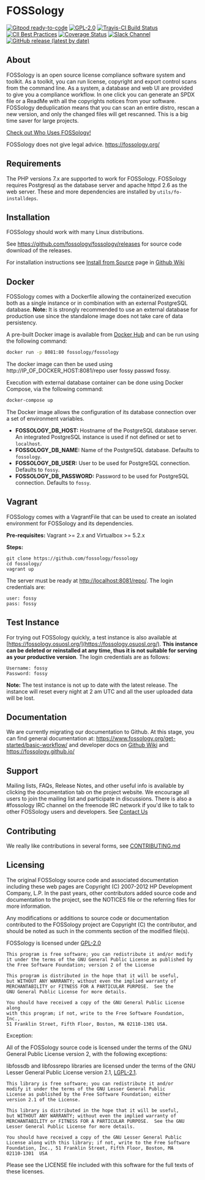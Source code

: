 # FOSSology

[![Gitpod ready-to-code](https://img.shields.io/badge/Gitpod-ready--to--code-blue?logo=gitpod)](https://gitpod.io/#https://github.com/GMishx/fossology)
[![GPL-2.0](https://img.shields.io/github/license/fossology/fossology)](LICENSE)
[![Travis-CI Build Status](https://travis-ci.org/GMishx/fossology.svg?branch=master)](https://travis-ci.org/GMishx/fossology)
[![CII Best Practices](https://bestpractices.coreinfrastructure.org/projects/2395/badge)](https://bestpractices.coreinfrastructure.org/projects/2395)
[![Coverage Status](https://coveralls.io/repos/github/fossology/fossology/badge.svg?branch=master)](https://coveralls.io/github/fossology/fossology?branch=master)
[![Slack Channel](https://img.shields.io/badge/slack-fossology-blue.svg?longCache=true&logo=slack)](https://join.slack.com/t/fossology/shared_invite/enQtNzI0OTEzMTk0MjYzLTYyZWQxNDc0N2JiZGU2YmI3YmI1NjE4NDVjOGYxMTVjNGY3Y2MzZmM1OGZmMWI5NTRjMzJlNjExZGU2N2I5NGY)
[![GitHub release (latest by date)](https://img.shields.io/github/v/release/GMishx/fossology)](https://github.com/GMishx/fossology/releases/latest)

## About

FOSSology is an open source license compliance software system and toolkit. As a toolkit, you can run license, copyright and export control scans from the command line. As a system, a database and web UI are provided to give you a compliance workflow. In one click you can generate an SPDX file or a ReadMe with all the copyrights notices from your software. FOSSology deduplication means that you can scan an entire distro, rescan a new version, and only the changed files will get rescanned. This is a big time saver for large projects.

[Check out Who Uses FOSSology!](https://www.fossology.org)

FOSSology does not give legal advice.
https://fossology.org/

## Requirements

The PHP versions 7.x are supported to work for FOSSology. FOSSology requires Postgresql as the database server and apache httpd 2.6 as the web server. These and more dependencies are installed by `utils/fo-installdeps`.

## Installation

FOSSology should work with many Linux distributions.

See https://github.com/fossology/fossology/releases for source code download of the releases.

For installation instructions see [Install from Source](https://github.com/fossology/fossology/wiki/Install-from-Source)
page in [Github Wiki](https://github.com/fossology/fossology/wiki)

## Docker

FOSSology comes with a Dockerfile allowing the containerized execution
both as a single instance or in combination with an external PostgreSQL database.
**Note:** It is strongly recommended to use an external database for production
use since the standalone image does not take care of data persistency.

A pre-built Docker image is available from [Docker Hub](https://hub.docker.com/r/fossology/fossology/) and can be run using the following command:
``` sh
docker run -p 8081:80 fossology/fossology
```

The docker image can then be used using http://IP_OF_DOCKER_HOST:8081/repo user fossy passwd fossy.

Execution with external database container can be done using Docker Compose, via the following command:
``` sh
docker-compose up
```

The Docker image allows the configuration of its database connection over a set of environment variables.

- **FOSSOLOGY_DB_HOST:** Hostname of the PostgreSQL database server.
  An integrated PostgreSQL instance is used if not defined or set to `localhost`.
- **FOSSOLOGY_DB_NAME:** Name of the PostgreSQL database. Defaults to `fossology`.
- **FOSSOLOGY_DB_USER:** User to be used for PostgreSQL connection. Defaults to `fossy`.
- **FOSSOLOGY_DB_PASSWORD:** Password to be used for PostgreSQL connection. Defaults to `fossy`.

## Vagrant

FOSSology comes with a VagrantFile that can be used to create an isolated environment for FOSSology and its dependencies.

**Pre-requisites:**  Vagrant >= 2.x and Virtualbox >= 5.2.x

**Steps:**

```
git clone https://github.com/fossology/fossology
cd fossology/
vagrant up
```

The server must be ready at [http://localhost:8081/repo/](http://localhost:8081/repo/). The login credentials are:

```
user: fossy
pass: fossy
```

## Test Instance

For trying out FOSSology quickly, a test instance is also available at [https://fossology.osuosl.org/](https://fossology.osuosl.org/). **This instance can be deleted or reinstalled at any time, thus it is not suitable for serving as your productive version**. The login credentials are as follows:

```
Username: fossy
Password: fossy
```

**Note:** The test instance is not up to date with the latest release. The instance will reset every night at 2 am UTC and all the user uploaded data will be lost.

## Documentation

We are currently migrating our documentation to Github. At this stage, you can find general documentation at:
https://www.fossology.org/get-started/basic-workflow/
and developer docs on [Github Wiki](https://github.com/fossology/fossology/wiki) and https://fossology.github.io/

## Support

Mailing lists, FAQs, Release Notes, and other useful info is available
by clicking the documentation tab on the project website. We encourage
all users to join the mailing list and participate in discussions.
There is also a #fossology IRC channel on the freenode IRC network if
you'd like to talk to other FOSSology users and developers.
See [Contact Us](https://www.fossology.org/about/contact/)

## Contributing

We really like contributions in several forms, see [CONTRIBUTING.md](CONTRIBUTING.md)

## Licensing

The original FOSSology source code and associated documentation
including these web pages are Copyright (C) 2007-2012 HP Development
Company, L.P. In the past years, other contributors added source code
and documentation to the project, see the NOTICES file or the referring
files for more information.

Any modifications or additions to source code or documentation
contributed to the FOSSology project are Copyright (C) the contributor,
and should be noted as such in the comments section of the modified file(s).

FOSSology is licensed under [GPL-2.0](https://tldrlegal.com/license/gnu-general-public-license-v2)

    This program is free software; you can redistribute it and/or modify
    it under the terms of the GNU General Public License as published by
    the Free Software Foundation; version 2 of the License

    This program is distributed in the hope that it will be useful,
    but WITHOUT ANY WARRANTY; without even the implied warranty of
    MERCHANTABILITY or FITNESS FOR A PARTICULAR PURPOSE.  See the
    GNU General Public License for more details.

    You should have received a copy of the GNU General Public License along
    with this program; if not, write to the Free Software Foundation, Inc.,
    51 Franklin Street, Fifth Floor, Boston, MA 02110-1301 USA.

Exception:

All of the FOSSology source code is licensed under the terms of the GNU
General Public License version 2, with the following exceptions:

libfossdb and libfossrepo libraries are licensed under the terms of
the GNU Lesser General Public License version 2.1, [LGPL-2.1](https://tldrlegal.com/license/gnu-lesser-general-public-license-v2.1-(lgpl-2.1)).

    This library is free software; you can redistribute it and/or
    modify it under the terms of the GNU Lesser General Public
    License as published by the Free Software Foundation; either
    version 2.1 of the License.

    This library is distributed in the hope that it will be useful,
    but WITHOUT ANY WARRANTY; without even the implied warranty of
    MERCHANTABILITY or FITNESS FOR A PARTICULAR PURPOSE.  See the GNU
    Lesser General Public License for more details.

    You should have received a copy of the GNU Lesser General Public
    License along with this library; if not, write to the Free Software
    Foundation, Inc., 51 Franklin Street, Fifth Floor, Boston, MA
    02110-1301  USA

Please see the LICENSE file included with this software for the full texts of
these licenses.
